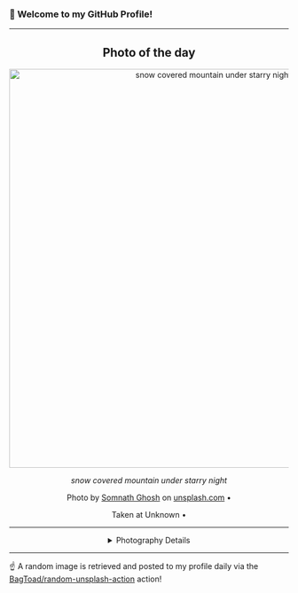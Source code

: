 ### 👋 Welcome to my GitHub Profile!

----
<div align="center">

## Photo of the day
  
  <a href="https://unsplash.com/photos/snow-covered-mountain-under-starry-night-bnGri2G0i4U"><img width="720" src="https://images.unsplash.com/photo-1610814426508-bc6dcda34c14?crop=entropy&cs=tinysrgb&fit=max&fm=jpg&ixid=M3w1OTQ0OTd8MHwxfHJhbmRvbXx8fHx8fHx8fDE3NjExMTM1MjZ8&ixlib=rb-4.1.0&q=80&w=1080" alt="snow covered mountain under starry night"></a>
  
  <em>snow covered mountain under starry night</em>
  
  <em></em>

  Photo by [Somnath Ghosh](null) on [unsplash.com](https://unsplash.com/) • 
  
  Taken at Unknown • 
  
  ---
  
<details>
<summary>Photography Details</summary>
  
| Parameter     | Value |
| ------------- | ----- |
| Camera Model  | Canon EOS 200D II |
| Exposure Time | 1/640 |
| Aperture      | 8.0 |
| Focal Length  | 18.0 |
| ISO           | 640 |
| Location      | Unknown (null) |
| Coordinates   | Latitude null, Longitude null |

</details>

</div>

----

☝️ A random image is retrieved and posted to my profile daily via the [BagToad/random-unsplash-action](https://github.com/BagToad/random-unsplash-action) action!
